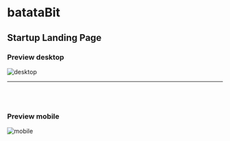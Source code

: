 # batataBit

## Startup Landing Page

### Preview desktop

![desktop](https://user-images.githubusercontent.com/27605929/150441898-20a28f14-5712-4c20-97aa-7c63ac7e751d.png)

<hr>
<br></br>

### Preview mobile

![mobile](https://user-images.githubusercontent.com/27605929/150442279-283677fb-9b10-45e4-adf3-6ddc8dcc83da.png)
